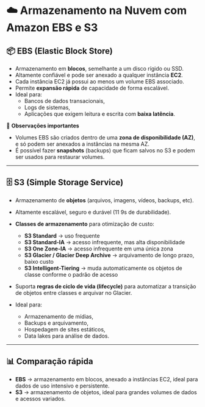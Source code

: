 # ☁️ Armazenamento na Nuvem com Amazon EBS e S3

## 📦 EBS (Elastic Block Store)  
- Armazenamento em **blocos**, semelhante a um disco rígido ou SSD.  
- Altamente confiável e pode ser anexado a qualquer instância **EC2**.  
- Cada instância EC2 já possui ao menos um volume EBS associado.  
- Permite **expansão rápida** de capacidade de forma escalável.  
- Ideal para:  
  - Bancos de dados transacionais,  
  - Logs de sistemas,  
  - Aplicações que exigem leitura e escrita com **baixa latência**.  

🔎 **Observações importantes**  
- Volumes EBS são criados dentro de uma **zona de disponibilidade (AZ)**, e só podem ser anexados a instâncias na mesma AZ.  
- É possível fazer **snapshots** (backups) que ficam salvos no S3 e podem ser usados para restaurar volumes.  

---

## 🗄️ S3 (Simple Storage Service)  
- Armazenamento de **objetos** (arquivos, imagens, vídeos, backups, etc).  
- Altamente escalável, seguro e durável (11 9s de durabilidade).  
- **Classes de armazenamento** para otimização de custo:  
  - **S3 Standard** → uso frequente  
  - **S3 Standard-IA** → acesso infrequente, mas alta disponibilidade  
  - **S3 One Zone-IA** → acesso infrequente em uma única zona  
  - **S3 Glacier / Glacier Deep Archive** → arquivamento de longo prazo, baixo custo  
  - **S3 Intelligent-Tiering** → muda automaticamente os objetos de classe conforme o padrão de acesso  

- Suporta **regras de ciclo de vida (lifecycle)** para automatizar a transição de objetos entre classes e arquivar no Glacier.  
- Ideal para:  
  - Armazenamento de mídias,  
  - Backups e arquivamento,  
  - Hospedagem de sites estáticos,  
  - Data lakes para análise de dados.  

---

## 📊 Comparação rápida
- **EBS** → armazenamento em blocos, anexado a instâncias EC2, ideal para dados de uso intensivo e persistente.  
- **S3** → armazenamento de objetos, ideal para grandes volumes de dados e acessos variados.  
